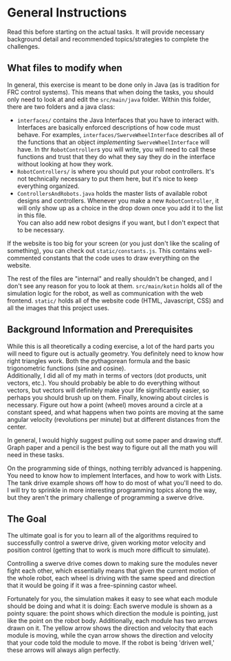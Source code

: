 General Instructions
====================
Read this before starting on the actual tasks. It will provide necessary background detail and recommended topics/strategies to complete the challenges.

What files to modify when
-------------------------
In general, this exercise is meant to be done only in Java (as is tradition for FRC control systems). This means that
when doing the tasks, you should only need to look at and edit the `src/main/java` folder.
Within this folder, there are two folders and a java class:
- `interfaces/` contains the Java Interfaces that you have to interact with. Interfaces are basically enforced descriptions
  of how code must behave. For examples, `interfaces/SwerveWheelInterface` describes all of the functions that an object
  *implementing* `SwerveWheelInterface` will have. In thr `RobotController`s you will write, you will need to call these functions
  and trust that they do what they say they do in the interface without looking at how they work.
- `RobotControllers/` is where you should put your robot controllers. It's not technically necessary to put them here,
  but it's nice to keep everything organized.
- `ControllersAndRobots.java` holds the master lists of available robot designs and controllers. Whenever you make a new
  `RobotController`, it will only show up as a choice in the drop down once you add it to the list in this file.  
  You can also add new robot designs if you want, but I don't expect that to be necessary.

If the website is too big for your screen (or you just don't like the scaling of something), you can check out
`static/constants.js`. This contains well-commented constants that the code uses to draw everything on the website.

The rest of the files are "internal" and really shouldn't be changed, and I don't see any reason for you to look at them.
`src/main/kotin` holds all of the simulation logic for the robot, as well as communication with the web frontend.
`static/` holds all of the website code (HTML, Javascript, CSS) and all the images that this project uses.


Background Information and Prerequisites
----------------------------------------
While this is all theoretically a coding exercise, a lot of the hard parts you will need to figure out is actually geometry.
You definitely need to know how right triangles work. Both the pythagorean formula and the basic trigonometric functions (sine and cosine).  
Additionally, I did all of my math in terms of vectors (dot products, unit vectors, etc.). You should probably be able to do everything
without vectors, but vectors will definitely make your life significantly easier, so perhaps you should brush up on them.
Finally, knowing about circles is necessary. Figure out how a point (wheel) moves around a circle at a constant speed,
and what happens when two points are moving at the same angular velocity (revolutions per minute) but at different distances from the center.  

In general, I would highly suggest pulling out some paper and drawing stuff.
Graph paper and a pencil is the best way to figure out all the math you will need in these tasks.

On the programming side of things, nothing terribly advanced is happening. You need to know how to implement Interfaces,
and how to work with Lists. The tank drive example shows off how to do most of what you'll need to do.  
I will try to sprinkle in more interesting programming topics along the way, but they aren't the primary challenge of programming a swerve drive.

The Goal
--------
The ultimate goal is for you to learn all of the algorithms required to successfully control a swerve drive, given working
motor velocity and position control (getting that to work is much more difficult to simulate).  
 
Controlling a swerve drive comes down to making sure the modules never fight each other,
which essentially means that given the current motion of the whole robot,
each wheel is driving with the same speed and direction that it would be going if it was a free-spinning castor wheel.

Fortunately for you, the simulation makes it easy to see what each module should be doing and what it is doing:
Each swerve module is shown as a pointy square: the point shows which direction the module is pointing, just like the point on the robot body.
Additionally, each module has two arrows drawn on it. The yellow arrow shows the direction and velocity that each module is moving,
while the cyan arrow shows the direction and velocity that your code told the module to move. If the robot is being 'driven well,'
these arrows will always align perfectly.
